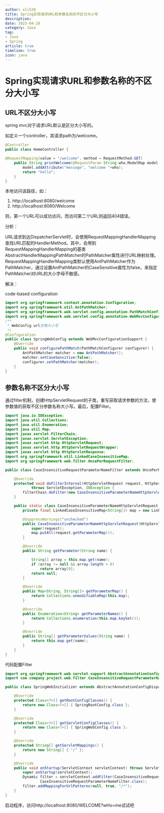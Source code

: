 ```yaml
---
author: xlc520
title: Spring实现请求URL和参数名称的不区分大小写
description: 
date: 2023-04-20
category: Java
tag: 
- Java
- Spring
article: true
timeline: true
icon: java
---
```




# Spring实现请求URL和参数名称的不区分大小写

## URL不区分大小写

spring mvc对于请求URL默认是区分大小写的。

如定义一个controller，其请求path为/welcome。



```java
@Controller
public class HomeController {

@RequestMapping(value = "/welcome", method = RequestMethod.GET)
	public String printWelcome(@RequestParam String who,ModelMap model) {
		model.addAttribute("message", "welcome "+who);
		return "hello";
	}
}
```

本地访问该路径，如：

1. http://localhost:8080/welcome
2. http://localhost:8080/Welcome

则，第一个URL可以成功访问，而访问第二个URL则返回404错误。

分析：

URL请求到达DispatcherServlet时，会使用RequestMappingHandlerMapping查找URL匹配的HandlerMethod。其中，会用到RequestMappingHandlerMapping的基类AbstractHandlerMappingPathMatcher的PathMatcher属性进行URL映射处理。RequestMappingHandlerMapping类默认使用AntPathMatcher作为PathMatcher，通过设置AntPathMatcher的CaseSensitive属性为false，来指定PathMatcher对URL的大小字母不敏感。

解决：

code-based configuration



```java
import org.springframework.context.annotation.Configuration;
import org.springframework.util.AntPathMatcher;
import org.springframework.web.servlet.config.annotation.PathMatchConfigurer;
import org.springframework.web.servlet.config.annotation.WebMvcConfigurationSupport;
/**
 * WebConfig url忽略大小写
 */
@Configuration
public class SpringWebConfig extends WebMvcConfigurationSupport {
    @Override
    public void configurePathMatch(PathMatchConfigurer configurer) {
        AntPathMatcher matcher = new AntPathMatcher();
        matcher.setCaseSensitive(false);
        configurer.setPathMatcher(matcher);
    }
}
```

## 参数名称不区分大小写

通过filter机制，创建HttpServletRequest的子类，重写获取请求参数的方法，使参数值的获取不区分参数名称大小写。最后，配置Filter。



```java
import java.io.IOException;
import java.util.Collections;
import java.util.Enumeration;
import java.util.Map;
import javax.servlet.FilterChain;
import javax.servlet.ServletException;
import javax.servlet.http.HttpServletRequest;
import javax.servlet.http.HttpServletRequestWrapper;
import javax.servlet.http.HttpServletResponse;
import org.springframework.util.LinkedCaseInsensitiveMap;
import org.springframework.web.filter.OncePerRequestFilter;

public class CaseInsensitiveRequestParameterNameFilter extends OncePerRequestFilter {

	@Override
	protected void doFilterInternal(HttpServletRequest request, HttpServletResponse response, FilterChain filterChain)
			throws ServletException, IOException {
		filterChain.doFilter(new CaseInsensitiveParameterNameHttpServletRequest(request), response);
	}

	public static class CaseInsensitiveParameterNameHttpServletRequest extends HttpServletRequestWrapper {
		private final LinkedCaseInsensitiveMap<String[]> map = new LinkedCaseInsensitiveMap<>();

		@SuppressWarnings("unchecked")
		public CaseInsensitiveParameterNameHttpServletRequest(HttpServletRequest request) {
			super(request);
			map.putAll(request.getParameterMap());
		}

		@Override
		public String getParameter(String name) {

			String[] array = this.map.get(name);
			if (array != null && array.length > 0)
				return array[0];
			return null;
		}

		@Override
		public Map<String, String[]> getParameterMap() {
			return Collections.unmodifiableMap(this.map);
		}

		@Override
		public Enumeration<String> getParameterNames() {
			return Collections.enumeration(this.map.keySet());
		}

		@Override
		public String[] getParameterValues(String name) {
			return this.map.get(name);
		}
	}
}
```

代码配置Filter



```java
import org.springframework.web.servlet.support.AbstractAnnotationConfigDispatcherServletInitializer;
import com.company.project.web.filter.CaseInsensitiveRequestParameterNameFilter;

public class SpringWebInitializer extends AbstractAnnotationConfigDispatcherServletInitializer {

	@Override
	protected Class<?>[] getRootConfigClasses() {
		return new Class<?>[] { SpringRootConfig.class };
	}

	@Override
	protected Class<?>[] getServletConfigClasses() {
		return new Class<?>[] { SpringWebConfig.class };
	}

	@Override
	protected String[] getServletMappings() {
		return new String[] { "/" };
	}

	@Override
	public void onStartup(ServletContext servletContext) throws ServletException {
		super.onStartup(servletContext);
		Dynamic filter = servletContext.addFilter(CaseInsensitiveRequestParameterNameFilter.class.getSimpleName(),
				CaseInsensitiveRequestParameterNameFilter.class);
		filter.addMappingForUrlPatterns(null, true, "/*");
	}
}
```

启动程序，访问http://localhost:8080/WELCOME?wHo=me试试吧